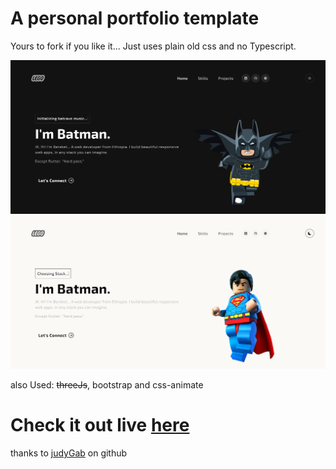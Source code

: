 # A personal portfolio template

Yours to fork if you like it... Just uses plain old css and no Typescript.

![Hosted View](/src//assets/img/batman.png)
![Hosted View light](/src//assets/img/supes.png)

also Used: ~~threeJs~~, bootstrap and css-animate

# Check it out live [here](https://berekett.me)
thanks to [judyGab](https://github.com/judygab) on github
